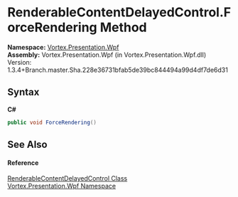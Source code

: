 # RenderableContentDelayedControl.ForceRendering Method 
 

**Namespace:**&nbsp;<a href="N_Vortex_Presentation_Wpf.md">Vortex.Presentation.Wpf</a><br />**Assembly:**&nbsp;Vortex.Presentation.Wpf (in Vortex.Presentation.Wpf.dll) Version: 1.3.4+Branch.master.Sha.228e36731bfab5de39bc844494a99d4df7de6d31

## Syntax

**C#**<br />
``` C#
public void ForceRendering()
```


## See Also


#### Reference
<a href="T_Vortex_Presentation_Wpf_RenderableContentDelayedControl.md">RenderableContentDelayedControl Class</a><br /><a href="N_Vortex_Presentation_Wpf.md">Vortex.Presentation.Wpf Namespace</a><br />
